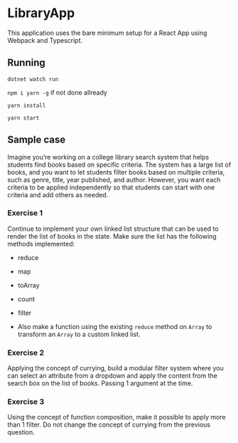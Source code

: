 # LibraryApp

This application uses the bare minimum setup for a React App using Webpack and Typescript. 

## Running 

`dotnet watch run`

`npm i yarn -g` if not done allready

`yarn install`

`yarn start`

## Sample case

Imagine you’re working on a college library search system that helps students find books based on specific criteria. The system has a large list of books, and you want to let students filter books based on multiple criteria, such as genre, title, year published, and author.
However, you want each criteria to be applied independently so that students can start with one criteria and add others as needed. 

### Exercise 1 
Continue to implement your own linked list structure that can be used to render
the list of books in the state. 
Make sure the list has the following methods implemented: 
- reduce 
- map 
- toArray
- count
- filter

- Also make a function using the existing `reduce` method on `Array` to transform an `Array`
    to a custom linked list. 

### Exercise 2
Applying the concept of currying, build a modular filter system where you can select 
an attribute from a dropdown and apply the content from the search box on the list of 
books. Passing 1 argument at the time. 

### Exercise 3
Using the concept of function composition, make it possible to apply more than 1 filter. 
Do not change the concept of currying from the previous question. 

